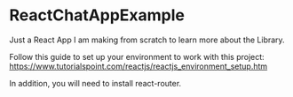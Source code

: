 # ReactChatAppExample
Just a React App I am making from scratch to learn more about the Library.

Follow this guide to set up your environment to work with this project: https://www.tutorialspoint.com/reactjs/reactjs_environment_setup.htm

In addition, you will need to install react-router.